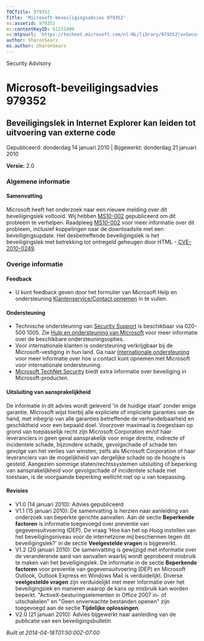 ```yaml
---
TOCTitle: 979352
Title: 'Microsoft-beveiligingsadvies 979352'
ms:assetid: 979352
ms:contentKeyID: 61231409
ms:mtpsurl: 'https://technet.microsoft.com/nl-NL/library/979352(v=Security.10)'
author: SharonSears
ms.author: SharonSears
---
```


Security Advisory

Microsoft-beveiligingsadvies 979352
===================================

Beveiligingslek in Internet Explorer kan leiden tot uitvoering van externe code
-------------------------------------------------------------------------------

Gepubliceerd: donderdag 14 januari 2010 | Bijgewerkt: donderdag 21 januari 2010

**Versie:** 2.0

### Algemene informatie

#### Samenvatting

Microsoft heeft het onderzoek naar een nieuwe melding over dit beveiligingslek voltooid. Wij hebben [MS10-002](http://technet.microsoft.com/security/bulletin/ms10-002) gepubliceerd om dit probleem te verhelpen. Raadpleeg [MS10-002](http://technet.microsoft.com/security/bulletin/ms10-002) voor meer informatie over dit probleem, inclusief koppelingen naar de downloadsite met een beveiligingsupdate. Het desbetreffende beveiligingslek is het beveiligingslek met betrekking tot ontregeld geheugen door HTML - [CVE-2010-0249](http://www.cve.mitre.org/cgi-bin/cvename.cgi?name=cve-2010-0249).

### Overige informatie

#### Feedback

-   U kunt feedback geven door het formulier van Microsoft Help en ondersteuning [Klantenservice/Contact opnemen](https://support.microsoft.com/common/survey.aspx?scid=sw;en;1257&amp;showpage=1&amp;ws=technet&amp;sd=tech) in te vullen.

#### Ondersteuning

-   Technische ondersteuning van [Security Support](http://go.microsoft.com/fwlink/?linkid=21131) is beschikbaar via 020-500 1005. Zie [Hulp en ondersteuning van Microsoft](http://support.microsoft.com/) voor meer informatie over de beschikbare ondersteuningsopties.
-   Voor internationale klanten is ondersteuning verkrijgbaar bij de Microsoft-vestiging in hun land. Ga naar [Internationale ondersteuning](http://go.microsoft.com/fwlink/?linkid=21155) voor meer informatie over hoe u contact kunt opnemen met Microsoft voor internationale ondersteuning.
-   [Microsoft TechNet Security](http://go.microsoft.com/fwlink/?linkid=21132) biedt extra informatie over beveiliging in Microsoft-producten.

#### Uitsluiting van aansprakelijkheid

De informatie in dit advies wordt geleverd 'in de huidige staat' zonder enige garantie. Microsoft wijst hierbij alle expliciete of impliciete garanties van de hand, met inbegrip van alle garanties betreffende de verhandelbaarheid en geschiktheid voor een bepaald doel. Voorzover maximaal is toegestaan op grond van toepasselijk recht zijn Microsoft Corporation en/of haar leveranciers in geen geval aansprakelijk voor enige directe, indirecte of incidentele schade, bijzondere schade, gevolgschade of schade ten gevolge van het verlies van winsten, zelfs als Microsoft Corporation of haar leveranciers van de mogelijkheid van dergelijke schade op de hoogte is gesteld. Aangezien sommige staten/rechtssystemen uitsluiting of beperking van aansprakelijkheid voor gevolgschade of incidentele schade niet toestaan, is de voorgaande beperking wellicht niet op u van toepassing.

#### Revisies

-   V1.0 (14 januari 2010): Advies gepubliceerd
-   V1.1 (15 januari 2010): De samenvatting is herzien naar aanleiding van onderzoek van beperkte gerichte aanvallen. Aan de sectie **Beperkende factoren** is informatie toegevoegd over preventie van gegevensuitvoering (DEP). De vraag 'Hoe kan het op Hoog instellen van het beveiligingsniveau voor de internetzone mij beschermen tegen dit beveiligingslek?' in de sectie **Veelgestelde vragen** is bijgewerkt.
-   V1.2 (20 januari 2010): De samenvatting is gewijzigd met informatie over de veranderende aard van aanvallen waarbij wordt geprobeerd misbruik te maken van het beveiligingslek. De informatie in de sectie **Beperkende factoren** voor preventie van gegevensuitvoering (DEP) en Microsoft Outlook, Outlook Express en Windows Mail is verduidelijkt. Diverse **veelgestelde vragen** zijn verduidelijkt met meer informatie over het beveiligingslek en manieren waarop de kans op misbruik kan worden beperkt. "ActiveX-besturingselementen in Office 2007 in- of uitschakelen" en "Geen onverwachte bestanden openen" zijn toegevoegd aan de sectie **Tijdelijke oplossingen**.
-   V2.0 (21 januari 2010): Advies bijgewerkt naar aanleiding van de publicatie van een beveiligingsbulletin

*Built at 2014-04-18T01:50:00Z-07:00*
